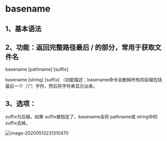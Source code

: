# **basename**

## 1、基本语法

 

## 2、功能：返回完整路径最后 / 的部分，常用于获取文件名 

basename [pathname] [suffix]

basename [string] [suffix] （功能描述：basename命令会删掉所有的前缀包括最后一个（‘/’）字符，然后将字符串显示出来。

 

## 3、选项： 

suffix为后缀，如果 suffix被指定了，basename会将 pathname或 string中的 suffix去掉。

 

![image-20200513231310470](https://gitee.com/BlacksJack/picture-bed/raw/master/img/20200910183452.png)